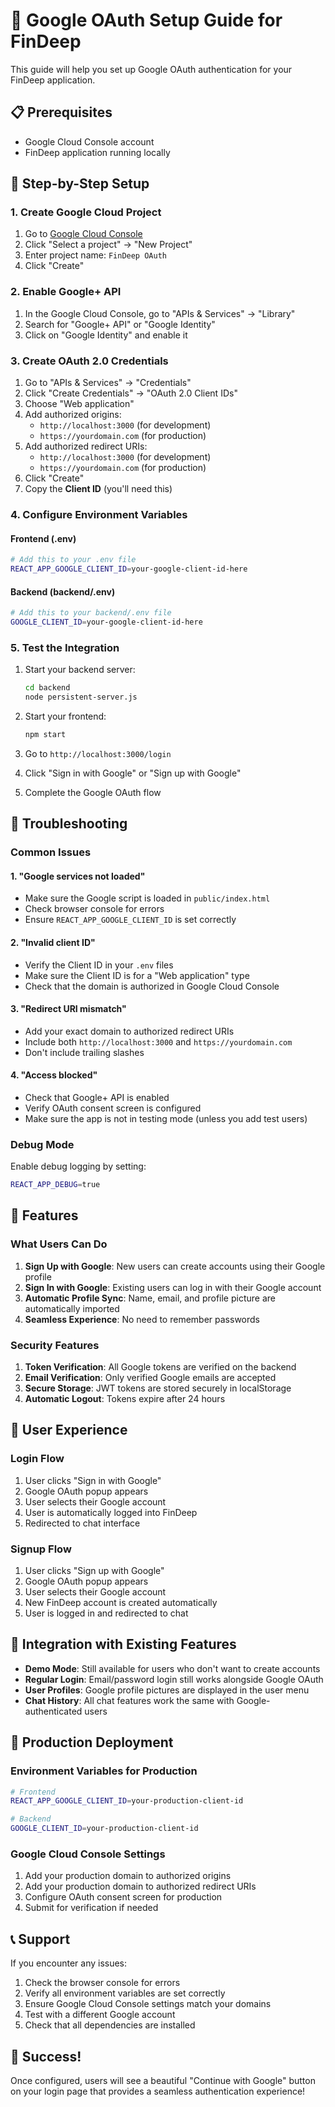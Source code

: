 # 🔐 Google OAuth Setup Guide for FinDeep

This guide will help you set up Google OAuth authentication for your FinDeep application.

## 📋 Prerequisites

- Google Cloud Console account
- FinDeep application running locally

## 🚀 Step-by-Step Setup

### 1. Create Google Cloud Project

1. Go to [Google Cloud Console](https://console.cloud.google.com/)
2. Click "Select a project" → "New Project"
3. Enter project name: `FinDeep OAuth`
4. Click "Create"

### 2. Enable Google+ API

1. In the Google Cloud Console, go to "APIs & Services" → "Library"
2. Search for "Google+ API" or "Google Identity"
3. Click on "Google Identity" and enable it

### 3. Create OAuth 2.0 Credentials

1. Go to "APIs & Services" → "Credentials"
2. Click "Create Credentials" → "OAuth 2.0 Client IDs"
3. Choose "Web application"
4. Add authorized origins:
   - `http://localhost:3000` (for development)
   - `https://yourdomain.com` (for production)
5. Add authorized redirect URIs:
   - `http://localhost:3000` (for development)
   - `https://yourdomain.com` (for production)
6. Click "Create"
7. Copy the **Client ID** (you'll need this)

### 4. Configure Environment Variables

#### Frontend (.env)
```bash
# Add this to your .env file
REACT_APP_GOOGLE_CLIENT_ID=your-google-client-id-here
```

#### Backend (backend/.env)
```bash
# Add this to your backend/.env file
GOOGLE_CLIENT_ID=your-google-client-id-here
```

### 5. Test the Integration

1. Start your backend server:
   ```bash
   cd backend
   node persistent-server.js
   ```

2. Start your frontend:
   ```bash
   npm start
   ```

3. Go to `http://localhost:3000/login`
4. Click "Sign in with Google" or "Sign up with Google"
5. Complete the Google OAuth flow

## 🔧 Troubleshooting

### Common Issues

#### 1. "Google services not loaded"
- Make sure the Google script is loaded in `public/index.html`
- Check browser console for errors
- Ensure `REACT_APP_GOOGLE_CLIENT_ID` is set correctly

#### 2. "Invalid client ID"
- Verify the Client ID in your `.env` files
- Make sure the Client ID is for a "Web application" type
- Check that the domain is authorized in Google Cloud Console

#### 3. "Redirect URI mismatch"
- Add your exact domain to authorized redirect URIs
- Include both `http://localhost:3000` and `https://yourdomain.com`
- Don't include trailing slashes

#### 4. "Access blocked"
- Check that Google+ API is enabled
- Verify OAuth consent screen is configured
- Make sure the app is not in testing mode (unless you add test users)

### Debug Mode

Enable debug logging by setting:
```bash
REACT_APP_DEBUG=true
```

## 🎯 Features

### What Users Can Do

1. **Sign Up with Google**: New users can create accounts using their Google profile
2. **Sign In with Google**: Existing users can log in with their Google account
3. **Automatic Profile Sync**: Name, email, and profile picture are automatically imported
4. **Seamless Experience**: No need to remember passwords

### Security Features

1. **Token Verification**: All Google tokens are verified on the backend
2. **Email Verification**: Only verified Google emails are accepted
3. **Secure Storage**: JWT tokens are stored securely in localStorage
4. **Automatic Logout**: Tokens expire after 24 hours

## 📱 User Experience

### Login Flow
1. User clicks "Sign in with Google"
2. Google OAuth popup appears
3. User selects their Google account
4. User is automatically logged into FinDeep
5. Redirected to chat interface

### Signup Flow
1. User clicks "Sign up with Google"
2. Google OAuth popup appears
3. User selects their Google account
4. New FinDeep account is created automatically
5. User is logged in and redirected to chat

## 🔄 Integration with Existing Features

- **Demo Mode**: Still available for users who don't want to create accounts
- **Regular Login**: Email/password login still works alongside Google OAuth
- **User Profiles**: Google profile pictures are displayed in the user menu
- **Chat History**: All chat features work the same with Google-authenticated users

## 🚀 Production Deployment

### Environment Variables for Production

```bash
# Frontend
REACT_APP_GOOGLE_CLIENT_ID=your-production-client-id

# Backend
GOOGLE_CLIENT_ID=your-production-client-id
```

### Google Cloud Console Settings

1. Add your production domain to authorized origins
2. Add your production domain to authorized redirect URIs
3. Configure OAuth consent screen for production
4. Submit for verification if needed

## 📞 Support

If you encounter any issues:

1. Check the browser console for errors
2. Verify all environment variables are set correctly
3. Ensure Google Cloud Console settings match your domains
4. Test with a different Google account
5. Check that all dependencies are installed

## 🎉 Success!

Once configured, users will see a beautiful "Continue with Google" button on your login page that provides a seamless authentication experience!
